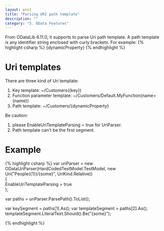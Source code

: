 ```yaml
---
layout: post
title: "Parsing URI path template"
description: ""
category: "5. OData Features"
---
```


From ODataLib 6.11.0, it supports to parse Uri path template. A path template is any identifier string enclosed with curly brackets.
For example: 
{% highlight csharp %}
{dynamicProperty}
{% endhighlight %}

# Uri templates

There are three kind of Uri template:

1. Key template:  ~/Customers({key})
2. Function parameter template: ~/Customers/Default.MyFunction(name={name})
3. Path template: ~/Customers/{dynamicProperty}

Be caution:

1. please EnableUriTemplateParsing = true for UriParser.
2. Path template can't be the first segment.

# Example

{% highlight csharp %}
var uriParser = new ODataUriParser(HardCodedTestModel.TestModel, new Uri("People({1})/{some}", UriKind.Relative))  
{  
  EnableUriTemplateParsing = true  
};

var paths = uriParser.ParsePath().ToList();

var keySegment = paths[1].As<KeySegment>();
var templateSegment = paths[2].As<PathTemplateSegment>();
templateSegment.LiteralText.Should().Be("{some}"); 

{% endhighlight %}

